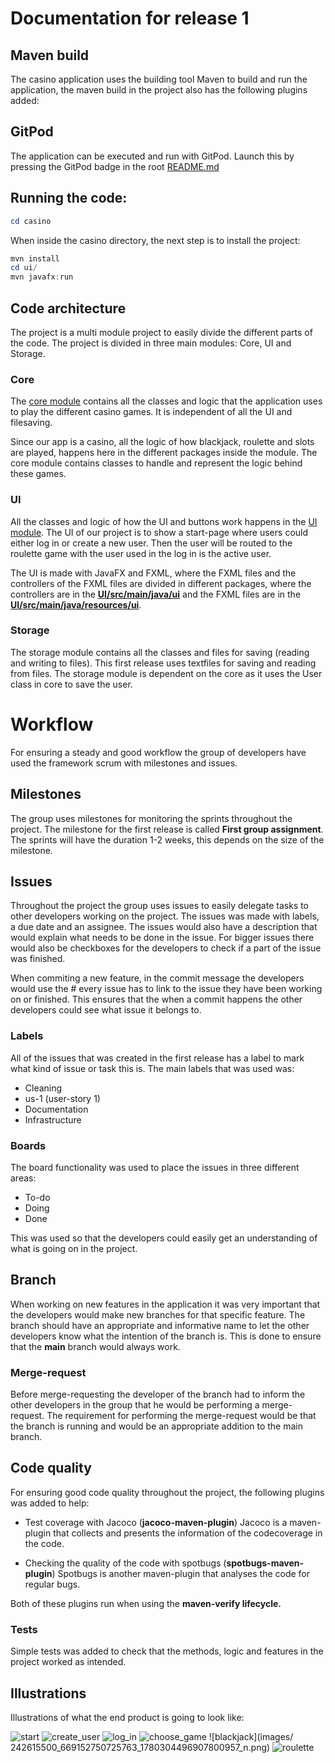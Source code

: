 # Documentation for release 1

  

## Maven build

The casino application uses the building tool Maven to build and run the application, the maven build in the project also has the following plugins added:

## GitPod

  
The application can be executed and run with GitPod.  Launch this by pressing the GitPod badge in the root [README.md](https://gitlab.stud.idi.ntnu.no/it1901/groups-2021/gr2124/gr2124/-/blob/main/README.md)

## Running the code:
```powershell
cd casino
```

When inside the casino directory, the next step is to install the project:
```powershell
mvn install
cd ui/
mvn javafx:run
````


## Code architecture

The project is a multi module project to easily divide the different parts of the code. The project is divided in three main modules: Core, UI and Storage. 

### Core
The [core module](https://gitlab.stud.idi.ntnu.no/it1901/groups-2021/gr2124/gr2124/-/tree/main/casino/core) contains all the classes and logic that the application uses to play the different casino games. It is independent of all the UI and filesaving.

Since our app is a casino, all the logic of how blackjack, roulette and slots are played, happens here in the different packages inside the module. The core module contains classes to handle and represent the logic behind these games.

### UI
All the classes and logic of how the UI and buttons work happens in the [UI module](https://gitlab.stud.idi.ntnu.no/it1901/groups-2021/gr2124/gr2124/-/tree/main/casino/ui). The UI of our project is to show a start-page where users could either log in or create a new user. Then the user will be routed to the roulette game with the user used in the log in is the active user. 

The UI is made with JavaFX and FXML, where the FXML files and the controllers of the FXML files are divided in different packages, where the controllers are in the **[UI/src/main/java/ui](https://gitlab.stud.idi.ntnu.no/it1901/groups-2021/gr2124/gr2124/-/tree/main/casino/ui/src/main/java/ui)** and the FXML files are in the **[UI/src/main/java/resources/ui](https://gitlab.stud.idi.ntnu.no/it1901/groups-2021/gr2124/gr2124/-/tree/main/casino/ui/src/main/resources/ui)**.

### Storage 

The storage module contains all the classes and files for saving (reading and writing to files). This first release uses textfiles for saving and reading from files. The storage module is dependent on the core as it uses the User class in core to save the user. 




  

# Workflow

For ensuring a steady and good workflow the group of developers have used the framework scrum with milestones and issues.

  

## Milestones

The group uses milestones for monitoring the sprints throughout the project. The milestone for the first release is called **First group assignment**. 
The sprints will have the duration 1-2 weeks, this depends on the size of the milestone. 

  

## Issues

Throughout the project the group uses issues to easily delegate tasks to other developers working on the project. The issues was made with labels, a due date and an assignee. 
The issues would also have a description that would explain what needs to be done in the issue. For bigger issues there would also be checkboxes for the developers to check if a part of the issue was finished. 

When commiting a new feature, in the commit message the developers would use the # every issue has to link to the issue they have been working on or finished. This ensures that the when a commit happens the other developers could see what issue it belongs to. 

### Labels
All of the issues that was created in the first release has a label to mark what kind of issue or task this is. The main labels that was used was: 
- Cleaning
- us-1 (user-story 1) 
- Documentation
- Infrastructure


### Boards
The board functionality was used to place the issues in three different areas:
- To-do 
- Doing
- Done

This was used so that the developers could easily get an understanding of what is going on in the project. 

## Branch
  
  When working on new features in the application it was very important that the developers would make new branches for that specific feature. The branch should have an appropriate and informative name to let the other developers know what the intention of the branch is.  This is done to ensure that the **main** branch would always work.

### Merge-request

Before merge-requesting the developer of the branch had to inform the other developers in the group that he would be performing a merge-request. The requirement for performing the merge-request would be that the branch is running and would be an appropriate addition to the main branch. 


## Code quality

For ensuring good code quality throughout the project, the following plugins was added to help:

-  Test coverage with Jacoco (**jacoco-maven-plugin**)
Jacoco is a maven-plugin that collects and presents the information of the codecoverage in the code. 

- Checking the quality of the code with spotbugs (**spotbugs-maven-plugin**)
Spotbugs is another maven-plugin that analyses the code for regular bugs.

Both of these plugins run when using the **maven-verify lifecycle.** 

### Tests
Simple tests was added to check that the methods, logic and features in the project worked as intended.  

## Illustrations
Illustrations of what the end product is going to look like:

![start](images/242594917_545342576548985_5788820927871275701_n.png)
![create_user](images/242589592_382851316656932_4359090151023620277_n.png)
![log_in](images/242598130_252944550080896_4442521056475579515_n.png)
![choose_game](images/242608508_817686512239902_5088266160564598597_n.png)
![blackjack](images/ 242615500_669152750725763_1780304496907800957_n.png)
![roulette](images/242542550_3012088495698616_4509731318974037236_n.png)
